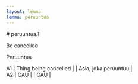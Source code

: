 ```yaml
---
layout: lemma
lemma: peruuntua
---
```


<div class="sense">
# <span class="sensename">peruuntua.1</span>

<span class="description">Be cancelled</span>

<span class="description">Peruuntua</span>

A1 | Thing being cancelled |   | Asia, joka peruuntuu |  
A2 | CAU |   | CAU |  

</div>

